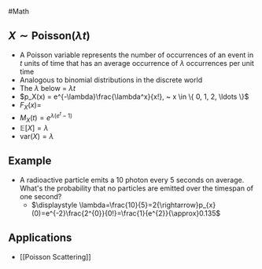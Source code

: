 #Math 
## $X \sim \text{Poisson}(\lambda t)$
* A Poisson variable represents the number of occurrences of an event in $t$ units of time that has an average occurrence of $\lambda$ occurrences per unit time
* Analogous to binomial distributions in the discrete world
* The $\lambda$ below $=$ $\lambda t$
* $p_X(x) = e^{-\lambda}\frac{\lambda^x}{x!}, ~ x \in \{ 0, 1, 2, \ldots \}$
* $F_X(x) =$ 
* $M_X(t) = e^{\lambda(e^t - 1)}$
* $\mathbb{E}[X] = \lambda$
* $\text{var}(X) = \lambda$
## Example
* A radioactive particle emits a 10 photon every 5 seconds on average. What's the probability that no particles are emitted over the timespan of one second?
	* $\displaystyle \lambda=\frac{10}{5}=2{\rightarrow}p_{x}(0)=e^{-2}\frac{2^{0}}{0!}=\frac{1}{e^{2}}{\approx}0.135$
## Applications
* [[Poisson Scattering]]